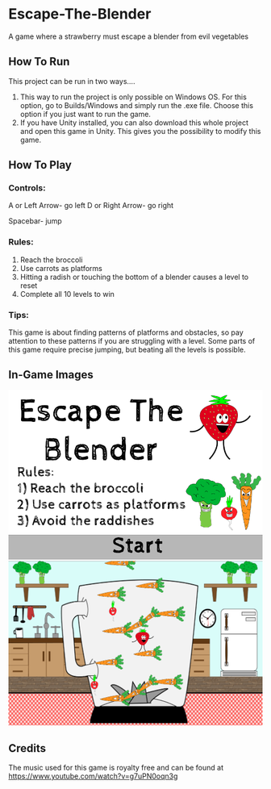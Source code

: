 # Escape-The-Blender
A game where a strawberry must escape a blender from evil vegetables

## How To Run
This project can be run in two ways….
1)	This way to run the project is only possible on Windows OS. For this option, go to Builds/Windows and simply run the .exe file. Choose this option if you just want to run the game.
2)	If you have Unity installed, you can also download this whole project and open this game in Unity. This gives you the possibility to modify this game.

## How To Play
### Controls:
A or Left Arrow- go left
D or Right Arrow- go right

Spacebar- jump

### Rules:
1)	Reach the broccoli 
2)	Use carrots as platforms
3)	Hitting a radish or touching the bottom of a blender causes a level to reset
4)	Complete all 10 levels to win

### Tips:
This game is about finding patterns of platforms and obstacles, so pay attention to these patterns if you are struggling with a level. Some parts of this game require precise jumping, but beating all the levels is possible. 

## In-Game Images
![](TitleScreen.png)
![](InGameImage.png) 

## Credits
The music used for this game is royalty free and can be found at https://www.youtube.com/watch?v=g7uPN0oqn3g
